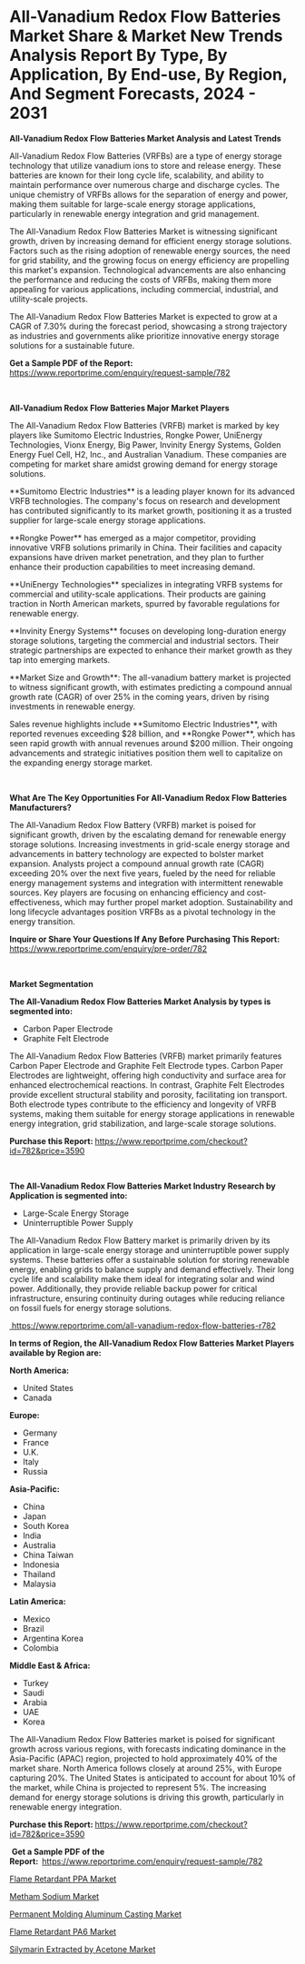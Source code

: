 <p><h1>All-Vanadium Redox Flow Batteries Market Share & Market New Trends Analysis Report By Type, By Application, By End-use, By Region, And Segment Forecasts, 2024 - 2031</h1></p><p><strong>All-Vanadium Redox Flow Batteries Market Analysis and Latest Trends</strong></p>
<p><p>All-Vanadium Redox Flow Batteries (VRFBs) are a type of energy storage technology that utilize vanadium ions to store and release energy. These batteries are known for their long cycle life, scalability, and ability to maintain performance over numerous charge and discharge cycles. The unique chemistry of VRFBs allows for the separation of energy and power, making them suitable for large-scale energy storage applications, particularly in renewable energy integration and grid management.</p><p>The All-Vanadium Redox Flow Batteries Market is witnessing significant growth, driven by increasing demand for efficient energy storage solutions. Factors such as the rising adoption of renewable energy sources, the need for grid stability, and the growing focus on energy efficiency are propelling this market's expansion. Technological advancements are also enhancing the performance and reducing the costs of VRFBs, making them more appealing for various applications, including commercial, industrial, and utility-scale projects. </p><p>The All-Vanadium Redox Flow Batteries Market is expected to grow at a CAGR of 7.30% during the forecast period, showcasing a strong trajectory as industries and governments alike prioritize innovative energy storage solutions for a sustainable future.</p></p>
<p><strong>Get a Sample PDF of the Report:&nbsp;</strong> <a href="https://www.reportprime.com/enquiry/request-sample/782?utm_campaign=1479&utm_medium=2&utm_source=Github&utm_content=ia&utm_term=18102024&utm_id=all-vanadium-redox-flow-batteries">https://www.reportprime.com/enquiry/request-sample/782</a></p>
<p>&nbsp;</p>
<p><strong>All-Vanadium Redox Flow Batteries Major Market Players</strong></p>
<p><p>The All-Vanadium Redox Flow Batteries (VRFB) market is marked by key players like Sumitomo Electric Industries, Rongke Power, UniEnergy Technologies, Vionx Energy, Big Pawer, Invinity Energy Systems, Golden Energy Fuel Cell, H2, Inc., and Australian Vanadium. These companies are competing for market share amidst growing demand for energy storage solutions.</p><p>**Sumitomo Electric Industries** is a leading player known for its advanced VRFB technologies. The company's focus on research and development has contributed significantly to its market growth, positioning it as a trusted supplier for large-scale energy storage applications. </p><p>**Rongke Power** has emerged as a major competitor, providing innovative VRFB solutions primarily in China. Their facilities and capacity expansions have driven market penetration, and they plan to further enhance their production capabilities to meet increasing demand.</p><p>**UniEnergy Technologies** specializes in integrating VRFB systems for commercial and utility-scale applications. Their products are gaining traction in North American markets, spurred by favorable regulations for renewable energy. </p><p>**Invinity Energy Systems** focuses on developing long-duration energy storage solutions, targeting the commercial and industrial sectors. Their strategic partnerships are expected to enhance their market growth as they tap into emerging markets.</p><p>**Market Size and Growth**: The all-vanadium battery market is projected to witness significant growth, with estimates predicting a compound annual growth rate (CAGR) of over 25% in the coming years, driven by rising investments in renewable energy. </p><p>Sales revenue highlights include **Sumitomo Electric Industries**, with reported revenues exceeding $28 billion, and **Rongke Power**, which has seen rapid growth with annual revenues around $200 million. Their ongoing advancements and strategic initiatives position them well to capitalize on the expanding energy storage market.</p></p>
<p>&nbsp;</p>
<p><strong>What Are The Key Opportunities For All-Vanadium Redox Flow Batteries Manufacturers?</strong></p>
<p><p>The All-Vanadium Redox Flow Battery (VRFB) market is poised for significant growth, driven by the escalating demand for renewable energy storage solutions. Increasing investments in grid-scale energy storage and advancements in battery technology are expected to bolster market expansion. Analysts project a compound annual growth rate (CAGR) exceeding 20% over the next five years, fueled by the need for reliable energy management systems and integration with intermittent renewable sources. Key players are focusing on enhancing efficiency and cost-effectiveness, which may further propel market adoption. Sustainability and long lifecycle advantages position VRFBs as a pivotal technology in the energy transition.</p></p>
<p><strong>Inquire or Share Your Questions If Any Before Purchasing This Report:</strong> <a href="https://www.reportprime.com/enquiry/pre-order/782?utm_campaign=1479&utm_medium=2&utm_source=Github&utm_content=ia&utm_term=18102024&utm_id=all-vanadium-redox-flow-batteries">https://www.reportprime.com/enquiry/pre-order/782</a></p>
<p>&nbsp;</p>
<p><strong>Market Segmentation</strong></p>
<p><strong>The All-Vanadium Redox Flow Batteries Market Analysis by types is segmented into:</strong></p>
<p><ul><li>Carbon Paper Electrode</li><li>Graphite Felt Electrode</li></ul></p>
<p><p>The All-Vanadium Redox Flow Batteries (VRFB) market primarily features Carbon Paper Electrode and Graphite Felt Electrode types. Carbon Paper Electrodes are lightweight, offering high conductivity and surface area for enhanced electrochemical reactions. In contrast, Graphite Felt Electrodes provide excellent structural stability and porosity, facilitating ion transport. Both electrode types contribute to the efficiency and longevity of VRFB systems, making them suitable for energy storage applications in renewable energy integration, grid stabilization, and large-scale storage solutions.</p></p>
<p><strong>Purchase this Report:&nbsp;</strong><a href="https://www.reportprime.com/checkout?id=782&price=3590&utm_campaign=1479&utm_medium=2&utm_source=Github&utm_content=ia&utm_term=18102024&utm_id=all-vanadium-redox-flow-batteries">https://www.reportprime.com/checkout?id=782&price=3590</a></p>
<p>&nbsp;</p>
<p><strong>The All-Vanadium Redox Flow Batteries Market Industry Research by Application is segmented into:</strong></p>
<p><ul><li>Large-Scale Energy Storage</li><li>Uninterruptible Power Supply</li></ul></p>
<p><p>The All-Vanadium Redox Flow Battery market is primarily driven by its application in large-scale energy storage and uninterruptible power supply systems. These batteries offer a sustainable solution for storing renewable energy, enabling grids to balance supply and demand effectively. Their long cycle life and scalability make them ideal for integrating solar and wind power. Additionally, they provide reliable backup power for critical infrastructure, ensuring continuity during outages while reducing reliance on fossil fuels for energy storage solutions.</p></p>
<p><a href="https://www.reportprime.com/all-vanadium-redox-flow-batteries-r782?utm_campaign=1479&utm_medium=2&utm_source=Github&utm_content=ia&utm_term=18102024&utm_id=all-vanadium-redox-flow-batteries">&nbsp;https://www.reportprime.com/all-vanadium-redox-flow-batteries-r782</a></p>
<p><strong>In terms of Region, the All-Vanadium Redox Flow Batteries Market Players available by Region are:</strong></p>
<p>
    <p> <strong> North America: </strong>
        <ul>
            <li>United States</li>
            <li>Canada</li>
        </ul>
        </p> 
    <p> <strong> Europe: </strong>
        <ul>
            <li>Germany</li>
            <li>France</li>
            <li>U.K.</li>
            <li>Italy</li>
            <li>Russia</li>
        </ul>
        </p> 
    <p> <strong> Asia-Pacific: </strong>
        <ul>
            <li>China</li>
            <li>Japan</li>
            <li>South Korea</li>
            <li>India</li>
            <li>Australia</li>
            <li>China Taiwan</li>
            <li>Indonesia</li>
            <li>Thailand</li>
            <li>Malaysia</li>
        </ul>
        </p> 
    <p> <strong> Latin America: </strong>
        <ul>
            <li>Mexico</li>
            <li>Brazil</li>
            <li>Argentina Korea</li>
            <li>Colombia</li>
        </ul>
        </p> 
    <p> <strong> Middle East & Africa: </strong>
        <ul>
            <li>Turkey</li>
            <li>Saudi</li>
            <li>Arabia</li>
            <li>UAE</li>
            <li>Korea</li>
        </ul>
    </p>
    </p>
<p><p>The All-Vanadium Redox Flow Batteries market is poised for significant growth across various regions, with forecasts indicating dominance in the Asia-Pacific (APAC) region, projected to hold approximately 40% of the market share. North America follows closely at around 25%, with Europe capturing 20%. The United States is anticipated to account for about 10% of the market, while China is projected to represent 5%. The increasing demand for energy storage solutions is driving this growth, particularly in renewable energy integration.</p></p>
<p><strong>Purchase this Report: </strong><a href="https://www.reportprime.com/checkout?id=782&price=3590&utm_campaign=1479&utm_medium=2&utm_source=Github&utm_content=ia&utm_term=18102024&utm_id=all-vanadium-redox-flow-batteries">https://www.reportprime.com/checkout?id=782&price=3590</a></p>
<p>&nbsp;<strong>Get a Sample PDF of the Report:&nbsp;&nbsp;</strong><a href="https://www.reportprime.com/enquiry/request-sample/782?utm_campaign=1479&utm_medium=2&utm_source=Github&utm_content=ia&utm_term=18102024&utm_id=all-vanadium-redox-flow-batteries">https://www.reportprime.com/enquiry/request-sample/782</a></p>
<p><strong></strong></p>
<p><p><a href="https://www.linkedin.com/pulse/strategic-market-insights-navigating-global-flame-retardant-qxtpf?utm_campaign=1479&utm_medium=2&utm_source=Github&utm_content=ia&utm_term=18102024&utm_id=all-vanadium-redox-flow-batteries">Flame Retardant PPA Market</a></p><p><a href="https://github.com/hgf64gh/Market-Research-Report-List-1/blob/main/metham-sodium-market.md?utm_campaign=1479&utm_medium=2&utm_source=Github&utm_content=ia&utm_term=18102024&utm_id=all-vanadium-redox-flow-batteries">Metham Sodium Market</a></p><p><a href="https://www.linkedin.com/pulse/permanent-molding-aluminum-casting-market-velocity-138-cagr-qqiof?utm_campaign=1479&utm_medium=2&utm_source=Github&utm_content=ia&utm_term=18102024&utm_id=all-vanadium-redox-flow-batteries">Permanent Molding Aluminum Casting Market</a></p><p><a href="https://www.linkedin.com/pulse/flame-retardant-pa6-market-overview-forecast-2024-2031-x4kbf?utm_campaign=1479&utm_medium=2&utm_source=Github&utm_content=ia&utm_term=18102024&utm_id=all-vanadium-redox-flow-batteries">Flame Retardant PA6 Market</a></p><p><a href="https://www.linkedin.com/pulse/digital-transformation-silymarin-extracted-acetone-industry-h73pf?utm_campaign=1479&utm_medium=2&utm_source=Github&utm_content=ia&utm_term=18102024&utm_id=all-vanadium-redox-flow-batteries">Silymarin Extracted by Acetone Market</a></p></p>